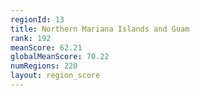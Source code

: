 ```yaml
---
regionId: 13
title: Northern Mariana Islands and Guam
rank: 192
meanScore: 62.21
globalMeanScore: 70.22
numRegions: 220
layout: region_score
---
```

